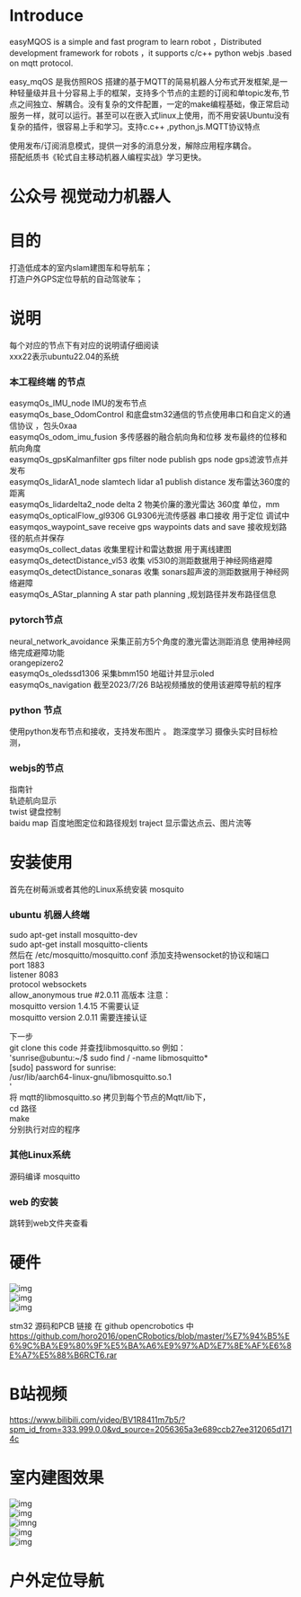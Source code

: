 # Introduce
easyMQOS is a simple and fast program to learn robot ，Distributed development framework for robots ，it supports c/c++ python  webjs .based on mqtt protocol.

easy_mqOS 是我仿照ROS 搭建的基于MQTT的简易机器人分布式开发框架,是一种轻量级并且十分容易上手的框架，支持多个节点的主题的订阅和单topic发布,节点之间独立、解耦合。没有复杂的文件配置，一定的make编程基础，像正常启动服务一样，就可以运行。甚至可以在嵌入式linux上使用，而不用安装Ubuntu没有复杂的插件，很容易上手和学习。支持c.c++ ,python,js.MQTT协议特点

使用发布/订阅消息模式，提供一对多的消息分发，解除应用程序耦合。   
搭配纸质书《轮式自主移动机器人编程实战》学习更快。   


# 公众号 视觉动力机器人
# 目的
打造低成本的室内slam建图车和导航车；  
打造户外GPS定位导航的自动驾驶车；   


# 说明
每个对应的节点下有对应的说明请仔细阅读  
xxx22表示ubuntu22.04的系统
### 本工程终端 的节点  
easymqOs_IMU_node   IMU的发布节点   
easymqOs_base_OdomControl  和底盘stm32通信的节点使用串口和自定义的通信协议 ，包头0xaa       
easymqOs_odom_imu_fusion   多传感器的融合航向角和位移   发布最终的位移和航向角度   
easymqOs_gpsKalmanfilter   gps filter node publish gps node   gps滤波节点并发布     
easymqOs_lidarA1_node    slamtech lidar a1 publish distance   发布雷达360度的距离    
easymqOs_lidardelta2_node   delta 2  物美价廉的激光雷达  360度 单位，mm    
easymqOs_opticalFlow_gl9306  GL9306光流传感器 串口接收 用于定位 调试中    
easymqos_waypoint_save   receive gps waypoints dats and save 接收规划路径的航点并保存     
easymqOs_collect_datas   收集里程计和雷达数据 用于离线建图    
easymqOs_detectDistance_vl53  收集 vl53l0的测距数据用于神经网络避障        
easymqOs_detectDistance_sonaras  收集 sonars超声波的测距数据用于神经网络避障      
easymqOs_AStar_planning    A star path planning ,规划路径并发布路径信息
### pytorch节点  
neural_network_avoidance  采集正前方5个角度的激光雷达测距消息 使用神经网络完成避障功能  
orangepizero2    
easymqOs_oledssd1306   采集bmm150 地磁计并显示oled   
easymqOs_navigation   截至2023/7/26 B站视频播放的使用该避障导航的程序    

### python 节点  
使用python发布节点和接收，支持发布图片  。
跑深度学习 摄像头实时目标检测，

### webjs的节点  
指南针  
轨迹航向显示  
twist 键盘控制      
baidu map 百度地图定位和路径规划
traject 显示雷达点云、图片流等  

#  安装使用
首先在树莓派或者其他的Linux系统安装 mosquito   

###  ubuntu  机器人终端

sudo apt-get install mosquitto-dev   
sudo apt-get install mosquitto-clients   
然后在 /etc/mosquitto/mosquitto.conf 添加支持wensocket的协议和端口   
port 1883   
listener 8083  
protocol websockets    
allow_anonymous true #2.0.11 高版本
注意：   
mosquitto version 1.4.15 不需要认证     
mosquitto version 2.0.11 需要连接认证       


下一步  
git clone this code   并查找libmosquitto.so 例如：   
'sunrise@ubuntu:~/$ sudo find / -name libmosquitto*   
[sudo] password for sunrise:    
/usr/lib/aarch64-linux-gnu/libmosquitto.so.1   
'   
将 mqtt的libmosquitto.so 拷贝到每个节点的Mqtt/lib下，         
cd  路径  
make   
分别执行对应的程序   
###  其他Linux系统   
源码编译 mosquitto   
###  web 的安装   

跳转到web文件夹查看  

# 硬件   
![img](https://github.com/horo2016/easyMQOS/blob/main/img/robot.png)     
![img](https://github.com/horo2016/easyMQOS/blob/main/img/dianjiqudognmban.png)      
![img](https://github.com/horo2016/easyMQOS/blob/main/img/opirobot_kt.png)    
  
stm32 源码和PCB 链接 在 github opencrobotics 中    
https://github.com/horo2016/openCRobotics/blob/master/%E7%94%B5%E6%9C%BA%E9%80%9F%E5%BA%A6%E9%97%AD%E7%8E%AF%E6%8E%A7%E5%88%B6RCT6.rar    


 # B站视频    

 https://www.bilibili.com/video/BV1R8411m7b5/?spm_id_from=333.999.0.0&vd_source=2056365a3e689ccb27ee312065d1714c

#  室内建图效果   
![img](https://github.com/horo2016/easyMQOS/blob/main/img/1.png)   
![img](https://github.com/horo2016/easyMQOS/blob/main/img/712my1.png)     
![imng](https://github.com/horo2016/easyMQOS/blob/main/img/712my2.png)    
![img](https://github.com/horo2016/easyMQOS/blob/main/img/%E5%BE%AE%E4%BF%A1%E6%88%AA%E5%9B%BE_20230712173505.png)    
![img](https://github.com/horo2016/easyMQOS/blob/main/img/%E4%B8%AD%E5%80%BC%E6%BB%A4%E6%B3%A2.png)    

# 户外定位导航   

